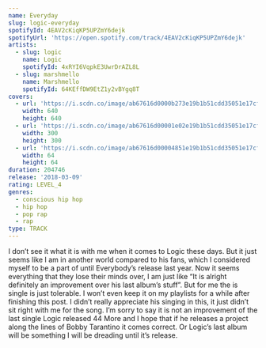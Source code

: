 ```yaml
---
name: Everyday
slug: logic-everyday
spotifyId: 4EAV2cKiqKP5UPZmY6dejk
spotifyUrl: 'https://open.spotify.com/track/4EAV2cKiqKP5UPZmY6dejk'
artists:
  - slug: logic
    name: Logic
    spotifyId: 4xRYI6VqpkE3UwrDrAZL8L
  - slug: marshmello
    name: Marshmello
    spotifyId: 64KEffDW9EtZ1y2vBYgq8T
covers:
  - url: 'https://i.scdn.co/image/ab67616d0000b273e19b1b51cdd35051e17cf6dc'
    width: 640
    height: 640
  - url: 'https://i.scdn.co/image/ab67616d00001e02e19b1b51cdd35051e17cf6dc'
    width: 300
    height: 300
  - url: 'https://i.scdn.co/image/ab67616d00004851e19b1b51cdd35051e17cf6dc'
    width: 64
    height: 64
duration: 204746
release: '2018-03-09'
rating: LEVEL_4
genres:
  - conscious hip hop
  - hip hop
  - pop rap
  - rap
type: TRACK
---
```

I don’t see it what it is with me when it comes to Logic these days. But it just seems like
I am in another world compared to his fans, which I considered myself to be a part of until
Everybody’s release last year. Now it seems everything that they lose their minds over, I am
just like “It is alright definitely an improvement over his last album’s stuff”. But for me
the is single is just tolerable. I won’t even keep it on my playlists for a while after finishing
this post. I didn’t really appreciate his singing in this, it just didn’t sit right with me
for the song. I’m sorry to say it is not an improvement of the last single Logic released
44 More and I hope that if he releases a project along the lines of Bobby Tarantino it comes
correct. Or Logic’s last album will be something I will be dreading until it’s release.
